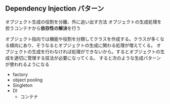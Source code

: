 ## Dependency Injection パターン

オブジェクト生成の役割を分離、外に追い出す方法
オブジェクトの生成処理を担うコンテナから**依存性の解決**を行う

オブジェクト指向では機能や役割を分類してクラスを作成する。クラスが多くなる傾向にあり、そうなるとオブジェクトの生成に関わる処理が増えてくる。
オブジェクトの生成を行わなければ処理ができないから。するとオブジェクトの生成を適切に管理する技法が必要になってくる。
すると次のような生成パターンが使われるようになる

- factory
- object pooling
- Singleton
- DI
  - コンテナ

